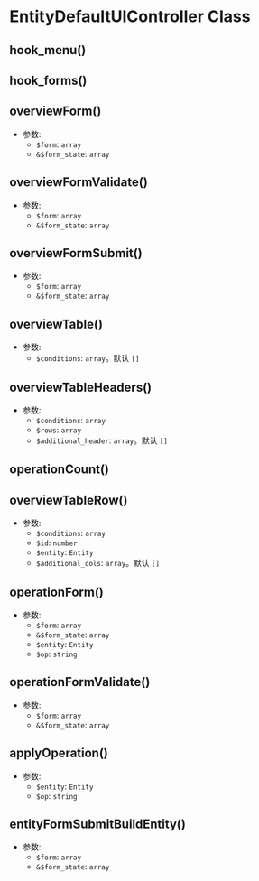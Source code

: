 # EntityDefaultUIController Class

## hook_menu()


## hook_forms()


## overviewForm()
- 参数:
  - `$form`: `array`
  - `&$form_state`: `array`


## overviewFormValidate()
- 参数:
  - `$form`: `array`
  - `&$form_state`: `array`


## overviewFormSubmit()
- 参数:
  - `$form`: `array`
  - `&$form_state`: `array`


## overviewTable()
- 参数:
  - `$conditions`: `array`。默认 `[]`


## overviewTableHeaders() <Badge type="warn" text="protected"/>
- 参数:
  - `$conditions`: `array`
  - `$rows`: `array`
  - `$additional_header`: `array`。默认 `[]`


## operationCount() <Badge type="warn" text="protected"/>


## overviewTableRow() <Badge type="warn" text="protected"/>
- 参数:
  - `$conditions`: `array`
  - `$id`: `number`
  - `$entity`: `Entity`
  - `$additional_cols`: `array`。默认 `[]`


## operationForm()
- 参数:
  - `$form`: `array`
  - `&$form_state`: `array`
  - `$entity`: `Entity`
  - `$op`: `string`


## operationFormValidate()
- 参数:
  - `$form`: `array`
  - `&$form_state`: `array`


## applyOperation()
- 参数:
  - `$entity`: `Entity`
  - `$op`: `string`


## entityFormSubmitBuildEntity()
- 参数:
  - `$form`: `array`
  - `&$form_state`: `array`














